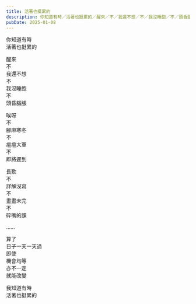 ```yaml
---
title: 活著也挺累的
description: 你知道有時／活著也挺累的／醒來／不／我還不想／不／我沒睡飽／不／頭昏腦脹／唉呀／不／腳麻寒冬／不／痘痘大軍／不……
pubDate: 2025-01-08
---
```


你知道有時  
活著也挺累的

醒來  
不  
我還不想  
不  
我沒睡飽  
不  
頭昏腦脹

唉呀  
不  
腳麻寒冬  
不  
痘痘大軍  
不  
即將遲到

長歎  
不  
詳解沒寫  
不  
畫畫未完  
不  
碎嘴的課

……

算了  
日子一天一天過  
即使  
機會均等  
亦不一定  
就能改變

我知道有時  
活著也挺累的
